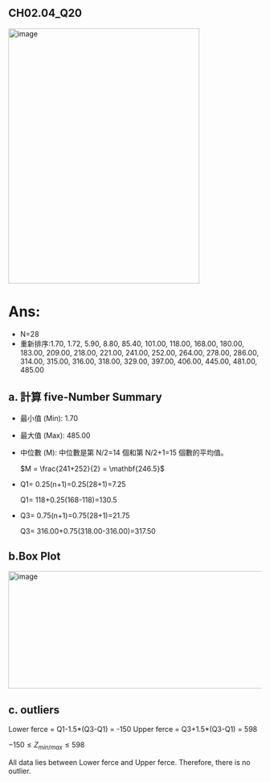 ## CH02.04_Q20
<img width="380" height="506" alt="image" src="https://github.com/user-attachments/assets/0d0cab24-3f45-45c1-9423-d605b5c27e70" />


# Ans:

- N=28
- 重新排序:1.70, 1.72, 5.90, 8.80, 85.40, 101.00, 118.00, 168.00, 180.00, 183.00, 209.00,
  218.00, 221.00, 241.00, 252.00, 264.00, 278.00, 286.00, 314.00, 315.00, 316.00, 318.00,
  329.00, 397.00, 406.00, 445.00, 481.00, 485.00

## a. 計算 five-Number Summary

- 最小值 (Min): 1.70

- 最大值 (Max): 485.00

- 中位數 (M): 中位數是第 N/2=14 個和第 N/2+1=15 個數的平均值。

    $M = \frac{241+252}{2} = \mathbf{246.5}$  
  
- Q1= 0.25(n+1)=0.25(28+1)=7.25
 
    Q1= 118+0.25(168-118)=130.5 

- Q3= 0.75(n+1)=0.75(28+1)=21.75 

    Q3= 316.00+0.75(318.00-316.00)=317.50


## b.Box Plot

<img width="666" height="233" alt="image" src="https://github.com/user-attachments/assets/df2c4d3e-383f-4984-912e-db04154ad304" />

## c. outliers 

Lower ferce = Q1-1.5*(Q3-Q1) = -150
Upper ferce = Q3+1.5*(Q3-Q1) = 598

$-150 \leq Z_{min/max}\leq 598$  

All data lies between Lower ferce and Upper ferce. Therefore, there is no outlier.
